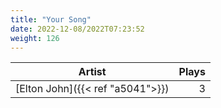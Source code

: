 ```yaml
---
title: "Your Song"
date: 2022-12-08/2022T07:23:52
weight: 126
---
```




 Artist | Plays 
----- | -----:
[Elton John]({{< ref "a5041">}}) | 3
